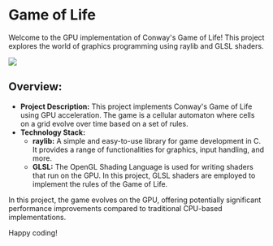 # Game of Life

Welcome to the GPU implementation of Conway's Game of Life! This project explores the world of graphics programming using raylib and GLSL shaders.

<img src="https://i.ibb.co/FY85N47/2024-02-09-180223.png" />

## Overview:

- **Project Description:** This project implements Conway's Game of Life using GPU acceleration. The game is a cellular automaton where cells on a grid evolve over time based on a set of rules.
- **Technology Stack:**
  - **raylib:** A simple and easy-to-use library for game development in C. It provides a range of functionalities for graphics, input handling, and more.
  - **GLSL:** The OpenGL Shading Language is used for writing shaders that run on the GPU. In this project, GLSL shaders are employed to implement the rules of the Game of Life.
  
In this project, the game evolves on the GPU, offering potentially significant performance improvements compared to traditional CPU-based implementations.

Happy coding!
